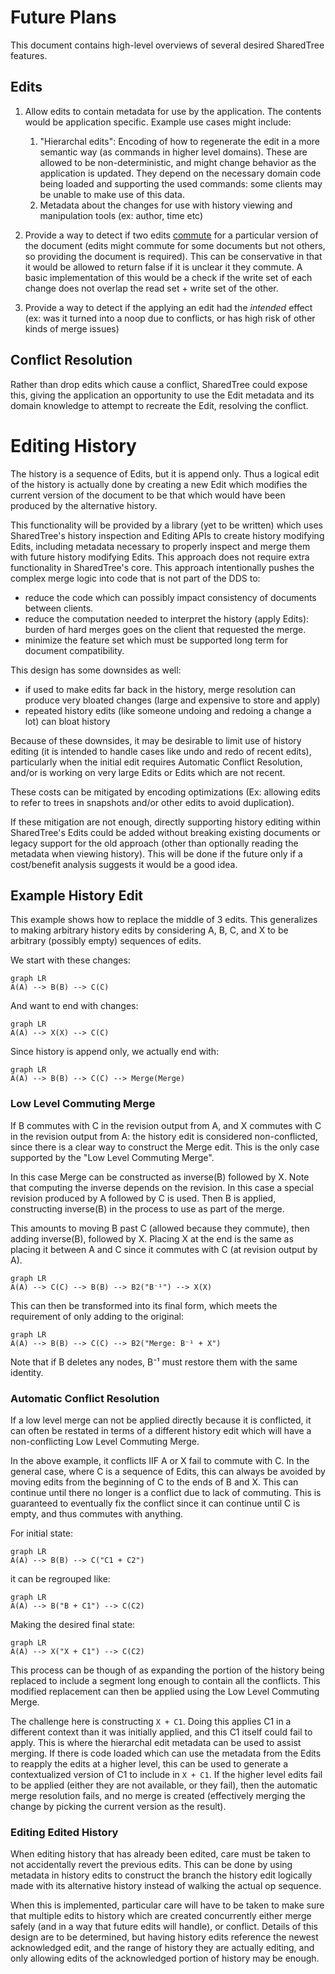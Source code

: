 # Future Plans

This document contains high-level overviews of several desired SharedTree features.

## Edits

1. Allow edits to contain metadata for use by the application. The contents would be application specific. Example use cases might include:

    1. "Hierarchal edits": Encoding of how to regenerate the edit in a more semantic way (as commands in higher level domains).
       These are allowed to be non-deterministic, and might change behavior as the application is updated.
       They depend on the necessary domain code being loaded and supporting the used commands: some clients may be unable to make use of this data.
    1. Metadata about the changes for use with history viewing and manipulation tools (ex: author, time etc)

1. Provide a way to detect if two edits [commute](https://en.wikipedia.org/wiki/Commutative_property) for a particular version of the document (edits might commute for some documents but not others, so providing the document is required).
   This can be conservative in that it would be allowed to return false if it is unclear it they commute.
   A basic implementation of this would be a check if the write set of each change does not overlap the read set + write set of the other.

1. Provide a way to detect if the applying an edit had the _intended_ effect (ex: was it turned into a noop due to conflicts, or has high risk of other kinds of merge issues)

## Conflict Resolution

Rather than drop edits which cause a conflict, SharedTree could expose this, giving the application an opportunity to use the Edit metadata and its domain knowledge to attempt to recreate the Edit, resolving the conflict.

# Editing History

The history is a sequence of Edits, but it is append only.
Thus a logical edit of the history is actually done by creating a new Edit which modifies the current version of the document to be that which would have been produced by the alternative history.

This functionality will be provided by a library (yet to be written) which uses SharedTree's history inspection and Editing APIs to create history modifying Edits, including metadata necessary to properly inspect and merge them with future history modifying Edits.
This approach does not require extra functionality in SharedTree's core.
This approach intentionally pushes the complex merge logic into code that is not part of the DDS to:

-   reduce the code which can possibly impact consistency of documents between clients.
-   reduce the computation needed to interpret the history (apply Edits): burden of hard merges goes on the client that requested the merge.
-   minimize the feature set which must be supported long term for document compatibility.

This design has some downsides as well:

-   if used to make edits far back in the history, merge resolution can produce very bloated changes (large and expensive to store and apply)
-   repeated history edits (like someone undoing and redoing a change a lot) can bloat history

Because of these downsides, it may be desirable to limit use of history editing (it is intended to handle cases like undo and redo of recent edits),
particularly when the initial edit requires Automatic Conflict Resolution, and/or is working on very large Edits or Edits which are not recent.

These costs can be mitigated by encoding optimizations (Ex: allowing edits to refer to trees in snapshots and/or other edits to avoid duplication).

If these mitigation are not enough, directly supporting history editing within SharedTree's Edits could be added without breaking existing documents or legacy support for the old approach
(other than optionally reading the metadata when viewing history).
This will be done if the future only if a cost/benefit analysis suggests it would be a good idea.

## Example History Edit

This example shows how to replace the middle of 3 edits.
This generalizes to making arbitrary history edits by considering A, B, C, and X to be arbitrary (possibly empty) sequences of edits.

We start with these changes:

```mermaid
graph LR
A(A) --> B(B) --> C(C)
```

And want to end with changes:

```mermaid
graph LR
A(A) --> X(X) --> C(C)
```

Since history is append only, we actually end with:

```mermaid
graph LR
A(A) --> B(B) --> C(C) --> Merge(Merge)
```

### Low Level Commuting Merge

If B commutes with C in the revision output from A, and X commutes with C in the revision output from A: the history edit is considered non-conflicted, since there is a clear way to construct the Merge edit.
This is the only case supported by the "Low Level Commuting Merge".

In this case Merge can be constructed as inverse(B) followed by X.
Note that computing the inverse depends on the revision.
In this case a special revision produced by A followed by C is used.
Then B is applied, constructing inverse(B) in the process to use as part of the merge.

This amounts to moving B past C (allowed because they commute), then adding inverse(B), followed by X.
Placing X at the end is the same as placing it between A and C since it commutes with C (at revision output by A).

```mermaid
graph LR
A(A) --> C(C) --> B(B) --> B2("B⁻¹") --> X(X)
```

This can then be transformed into its final form, which meets the requirement of only adding to the original:

```mermaid
graph LR
A(A) --> B(B) --> C(C) --> B2("Merge: B⁻¹ + X")
```

Note that if B deletes any nodes, B⁻¹ must restore them with the same identity.

### Automatic Conflict Resolution

If a low level merge can not be applied directly because it is conflicted,
it can often be restated in terms of a different history edit which will have a non-conflicting Low Level Commuting Merge.

In the above example, it conflicts IIF A or X fail to commute with C.
In the general case, where C is a sequence of Edits,
this can always be avoided by moving edits from the beginning of C to the ends of B and X.
This can continue until there no longer is a conflict due to lack of commuting.
This is guaranteed to eventually fix the conflict since it can continue until C is empty, and thus commutes with anything.

For initial state:

```mermaid
graph LR
A(A) --> B(B) --> C("C1 + C2")
```

it can be regrouped like:

```mermaid
graph LR
A(A) --> B("B + C1") --> C(C2)
```

Making the desired final state:

```mermaid
graph LR
A(A) --> X("X + C1") --> C(C2)
```

This process can be though of as expanding the portion of the history being replaced to include a segment long enough to contain all the conflicts.
This modified replacement can then be applied using the Low Level Commuting Merge.

The challenge here is constructing `X + C1`.
Doing this applies C1 in a different context than it was initially applied, and this C1 itself could fail to apply.
This is where the hierarchal edit metadata can be used to assist merging.
If there is code loaded which can use the metadata from the Edits to reapply the edits at a higher level,
this can be used to generate a contextualized version of C1 to include in `X + C1`.
If the higher level edits fail to be applied (either they are not available, or they fail),
then the automatic merge resolution fails, and no merge is created
(effectively merging the change by picking the current version as the result).

### Editing Edited History

When editing history that has already been edited, care must be taken to not accidentally revert the previous edits.
This can be done by using metadata in history edits to construct the branch the history edit logically made with its alternative history instead of walking the actual op sequence.

When this is implemented, particular care will have to be taken to make sure that multiple edits to history which are created concurrently either merge safely (and in a way that future edits will handle), or conflict.
Details of this design are to be determined, but having history edits reference the newest acknowledged edit, and the range of history they are actually editing,
and only allowing edits of the acknowledged portion of history may be enough.
